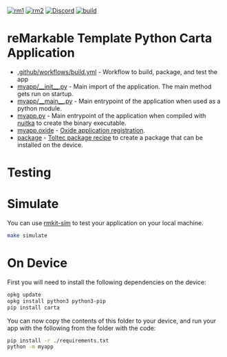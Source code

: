 [![rm1](https://img.shields.io/badge/rM1-supported-green)](https://remarkable.com/store/remarkable) [![rm2](https://img.shields.io/badge/rM2-supported-green)](https://remarkable.com/store/remarkable-2) [![Discord](https://img.shields.io/discord/385916768696139794.svg?label=reMarkable&logo=discord&logoColor=ffffff&color=7389D8&labelColor=6A7EC2)](https://discord.gg/ATqQGfu) [![build](https://github.com/StarNumber12046/reMarkacord/actions/workflows/build.yml/badge.svg)](https://github.com/StarNumber12046/reMarkacord/actions/workflows/build.yml)

reMarkable Template Python Carta Application
============================================

- [.github/workflows/build.yml](.github/workflows/build.yml) - Workflow to build, package, and test the app
- [myapp/\_\_init\_\_.py](myapp/__init__.py) - Main import of the application. The main method gets run on startup.
- [myapp/\_\_main\_\_.py](myapp/__main__.py) - Main entrypoint of the application when used as a python module.
- [myapp.py](myapp.py) - Main entrypoint of the application when compiled with [nuitka](https://nuitka.net/) to create the binary executable.
- [myapp.oxide](myapp.oxide) - [Oxide application registration](https://oxide.eeems.codes/documentation/03_application_registration_format.html).
- [package](package) - [Toltec package recipe](https://github.com/toltec-dev/toltec/blob/stable/docs/package.md) to create a package that can be installed on the device.

Testing
=======

Simulate
========

You can use [rmkit-sim](https://pypi.org/project/rmkit-sim/) to test your application on your local machine.
```bash
make simulate
```

On Device
=========

First you will need to install the following dependencies on the device:
```bash
opkg update
opkg install python3 python3-pip
pip install carta
```

You can now copy the contents of this folder to your device, and run your app with the following from the folder with the code:
```bash
pip install -r ./requirements.txt
python -m myapp
```
